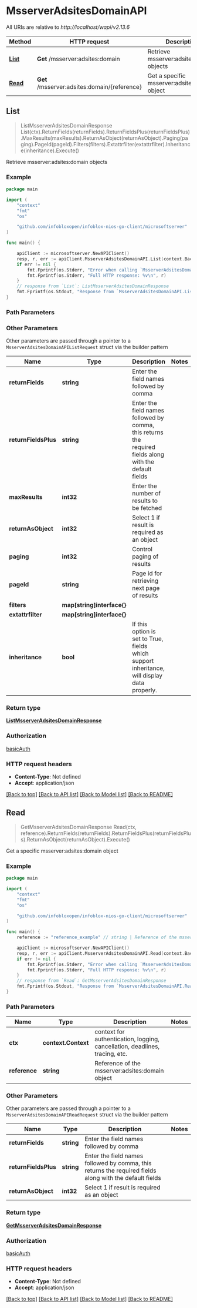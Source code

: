 # MsserverAdsitesDomainAPI

All URIs are relative to *http://localhost/wapi/v2.13.6*

Method | HTTP request | Description
------------- | ------------- | -------------
[**List**](MsserverAdsitesDomainAPI.md#List) | **Get** /msserver:adsites:domain | Retrieve msserver:adsites:domain objects
[**Read**](MsserverAdsitesDomainAPI.md#Read) | **Get** /msserver:adsites:domain/{reference} | Get a specific msserver:adsites:domain object



## List

> ListMsserverAdsitesDomainResponse List(ctx).ReturnFields(returnFields).ReturnFieldsPlus(returnFieldsPlus).MaxResults(maxResults).ReturnAsObject(returnAsObject).Paging(paging).PageId(pageId).Filters(filters).Extattrfilter(extattrfilter).Inheritance(inheritance).Execute()

Retrieve msserver:adsites:domain objects



### Example

```go
package main

import (
	"context"
	"fmt"
	"os"

	"github.com/infobloxopen/infoblox-nios-go-client/microsoftserver"
)

func main() {

	apiClient := microsoftserver.NewAPIClient()
	resp, r, err := apiClient.MsserverAdsitesDomainAPI.List(context.Background()).Execute()
	if err != nil {
		fmt.Fprintf(os.Stderr, "Error when calling `MsserverAdsitesDomainAPI.List``: %v\n", err)
		fmt.Fprintf(os.Stderr, "Full HTTP response: %v\n", r)
	}
	// response from `List`: ListMsserverAdsitesDomainResponse
	fmt.Fprintf(os.Stdout, "Response from `MsserverAdsitesDomainAPI.List`: %v\n", resp)
}
```

### Path Parameters



### Other Parameters

Other parameters are passed through a pointer to a `MsserverAdsitesDomainAPIListRequest` struct via the builder pattern


Name | Type | Description  | Notes
------------- | ------------- | ------------- | -------------
**returnFields** | **string** | Enter the field names followed by comma | 
**returnFieldsPlus** | **string** | Enter the field names followed by comma, this returns the required fields along with the default fields | 
**maxResults** | **int32** | Enter the number of results to be fetched | 
**returnAsObject** | **int32** | Select 1 if result is required as an object | 
**paging** | **int32** | Control paging of results | 
**pageId** | **string** | Page id for retrieving next page of results | 
**filters** | **map[string]interface{}** |  | 
**extattrfilter** | **map[string]interface{}** |  | 
**inheritance** | **bool** | If this option is set to True, fields which support inheritance, will display data properly. | 

### Return type

[**ListMsserverAdsitesDomainResponse**](ListMsserverAdsitesDomainResponse.md)

### Authorization

[basicAuth](../README.md#basicAuth)

### HTTP request headers

- **Content-Type**: Not defined
- **Accept**: application/json

[[Back to top]](#) [[Back to API list]](../README.md#documentation-for-api-endpoints)
[[Back to Model list]](../README.md#documentation-for-models)
[[Back to README]](../README.md)


## Read

> GetMsserverAdsitesDomainResponse Read(ctx, reference).ReturnFields(returnFields).ReturnFieldsPlus(returnFieldsPlus).ReturnAsObject(returnAsObject).Execute()

Get a specific msserver:adsites:domain object



### Example

```go
package main

import (
	"context"
	"fmt"
	"os"

	"github.com/infobloxopen/infoblox-nios-go-client/microsoftserver"
)

func main() {
	reference := "reference_example" // string | Reference of the msserver:adsites:domain object

	apiClient := microsoftserver.NewAPIClient()
	resp, r, err := apiClient.MsserverAdsitesDomainAPI.Read(context.Background(), reference).Execute()
	if err != nil {
		fmt.Fprintf(os.Stderr, "Error when calling `MsserverAdsitesDomainAPI.Read``: %v\n", err)
		fmt.Fprintf(os.Stderr, "Full HTTP response: %v\n", r)
	}
	// response from `Read`: GetMsserverAdsitesDomainResponse
	fmt.Fprintf(os.Stdout, "Response from `MsserverAdsitesDomainAPI.Read`: %v\n", resp)
}
```

### Path Parameters


Name | Type | Description  | Notes
------------- | ------------- | ------------- | -------------
**ctx** | **context.Context** | context for authentication, logging, cancellation, deadlines, tracing, etc.
**reference** | **string** | Reference of the msserver:adsites:domain object | 

### Other Parameters

Other parameters are passed through a pointer to a `MsserverAdsitesDomainAPIReadRequest` struct via the builder pattern


Name | Type | Description  | Notes
------------- | ------------- | ------------- | -------------
**returnFields** | **string** | Enter the field names followed by comma | 
**returnFieldsPlus** | **string** | Enter the field names followed by comma, this returns the required fields along with the default fields | 
**returnAsObject** | **int32** | Select 1 if result is required as an object | 

### Return type

[**GetMsserverAdsitesDomainResponse**](GetMsserverAdsitesDomainResponse.md)

### Authorization

[basicAuth](../README.md#basicAuth)

### HTTP request headers

- **Content-Type**: Not defined
- **Accept**: application/json

[[Back to top]](#) [[Back to API list]](../README.md#documentation-for-api-endpoints)
[[Back to Model list]](../README.md#documentation-for-models)
[[Back to README]](../README.md)


